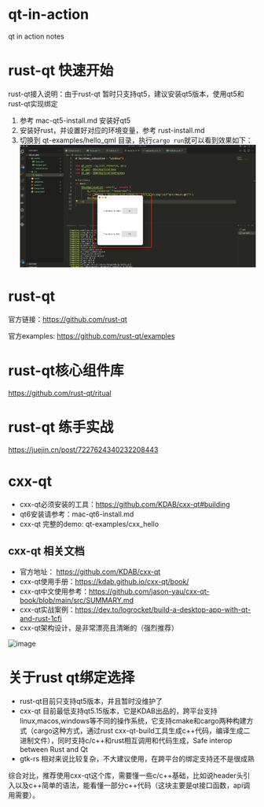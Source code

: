 # qt-in-action
qt in action notes

# rust-qt 快速开始
rust-qt接入说明：由于rust-qt 暂时只支持qt5，建议安装qt5版本，使用qt5和rust-qt实现绑定

1. 参考 mac-qt5-install.md 安装好qt5
2. 安装好rust，并设置好对应的环境变量，参考 rust-install.md
3. 切换到 qt-examples/hello_qml 目录，执行`cargo run`就可以看到效果如下：
![](hello-qml.png)

# rust-qt
官方链接：https://github.com/rust-qt

官方examples: https://github.com/rust-qt/examples

# rust-qt核心组件库
https://github.com/rust-qt/ritual

# rust-qt 练手实战
https://juejin.cn/post/7227624340232208443

# cxx-qt
- cxx-qt必须安装的工具：https://github.com/KDAB/cxx-qt#building
- qt6安装请参考：mac-qt6-install.md
- cxx-qt 完整的demo: qt-examples/cxx_hello

## cxx-qt 相关文档
- 官方地址： https://github.com/KDAB/cxx-qt
- cxx-qt使用手册：https://kdab.github.io/cxx-qt/book/
- cxx-qt中文使用参考：https://github.com/jason-yau/cxx-qt-book/blob/main/src/SUMMARY.md
- cxx-qt实战案例：https://dev.to/logrocket/build-a-desktop-app-with-qt-and-rust-1cfi
- cxx-qt架构设计，是非常漂亮且清晰的（强烈推荐）
<img width="762" alt="image" src="https://github.com/daheige/qt-in-action/assets/9988859/f24e56f1-e129-46d0-a27b-2608b2ae69b3">

# 关于rust qt绑定选择
- rust-qt目前只支持qt5版本，并且暂时没维护了
- cxx-qt 目前最低支持qt5.15版本，它是KDAB出品的，跨平台支持linux,macos,windows等不同的操作系统，它支持cmake和cargo两种构建方式（cargo这种方式，通过rust cxx-qt-build工具生成c++代码，编译生成二进制文件），同时支持c/c++和rust相互调用和代码生成，Safe interop between Rust and Qt
- gtk-rs 相对来说比较复杂，不大建议使用，在跨平台的绑定支持还不是很成熟

综合对比，推荐使用cxx-qt这个库，需要懂一些c/c++基础，比如说header头引入以及c++简单的语法，能看懂一部分c++代码（这块主要是qt接口函数，api调用需要）。
